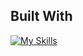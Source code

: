 ## Built With
[![My Skills](https://skillicons.dev/icons?i=js,nodejs,postgres,reactnative,eslint)](https://skillicons.dev)